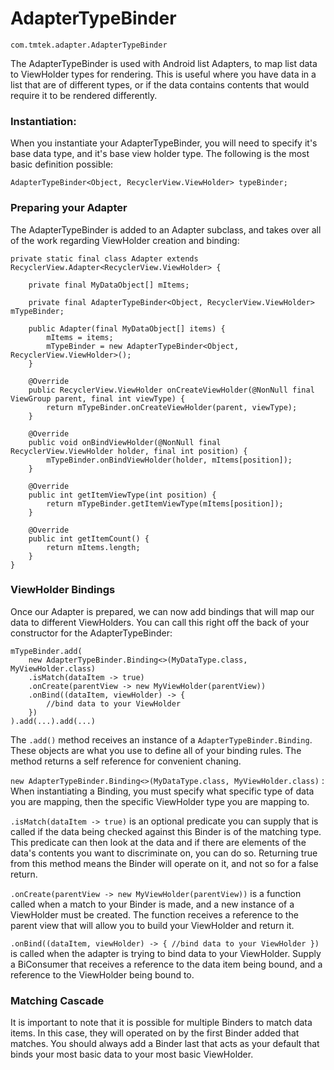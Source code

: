 # AdapterTypeBinder

`com.tmtek.adapter.AdapterTypeBinder`

The AdapterTypeBinder is used with Android list Adapters, to map list data to ViewHolder types for rendering. This is useful where you have data in a list that are of different types, or if the data contains contents that would require it to be rendered differently.

### Instantiation:

When you instantiate your AdapterTypeBinder, you will need to specify it's base data type, and it's base view holder type. The following is the most basic definition possible:

```
AdapterTypeBinder<Object, RecyclerView.ViewHolder> typeBinder;
```

### Preparing your Adapter

The AdapterTypeBinder is added to an Adapter subclass, and takes over all of the work regarding ViewHolder creation and binding:

```
private static final class Adapter extends RecyclerView.Adapter<RecyclerView.ViewHolder> {

	private final MyDataObject[] mItems;

	private final AdapterTypeBinder<Object, RecyclerView.ViewHolder> mTypeBinder;
	
	public Adapter(final MyDataObject[] items) {
		mItems = items;
		mTypeBinder = new AdapterTypeBinder<Object, RecyclerView.ViewHolder>();
	}

	@Override
	public RecyclerView.ViewHolder onCreateViewHolder(@NonNull final ViewGroup parent, final int viewType) {
		return mTypeBinder.onCreateViewHolder(parent, viewType);
	}

	@Override
	public void onBindViewHolder(@NonNull final RecyclerView.ViewHolder holder, final int position) {
		mTypeBinder.onBindViewHolder(holder, mItems[position]);
	}

	@Override
	public int getItemViewType(int position) {
		return mTypeBinder.getItemViewType(mItems[position]);
	}

	@Override
	public int getItemCount() {
		return mItems.length;
	}
}

```

### ViewHolder Bindings

Once our Adapter is prepared, we can now add bindings that will map our data to different ViewHolders. You can call this right off the back of your constructor for the AdapterTypeBinder:

```
mTypeBinder.add(
	new AdapterTypeBinder.Binding<>(MyDataType.class, MyViewHolder.class)
	.isMatch(dataItem -> true)
	.onCreate(parentView -> new MyViewHolder(parentView))
	.onBind((dataItem, viewHolder) -> {
		//bind data to your ViewHolder
	})
).add(...).add(...)

```

The `.add()` method receives an instance of a `AdapterTypeBinder.Binding`. These objects are what you use to define all of your binding rules. The method returns a self reference for convenient chaning.

`new AdapterTypeBinder.Binding<>(MyDataType.class, MyViewHolder.class)` : When instantiating a Binding, you must specify what specific type of data you are mapping, then the specific ViewHolder type you are mapping to.

`.isMatch(dataItem -> true)` is an optional predicate you can supply that is called if the data being checked against this Binder is of the matching type. This predicate can then look at the data and if there are elements of the data's contents you want to discriminate on, you can do so. Returning true from this method means the Binder will operate on it, and not so for a false return.

`.onCreate(parentView -> new MyViewHolder(parentView))` is a function called when a match to your Binder is made, and a new instance of a ViewHolder must be created. The function receives a reference to the parent view that will allow you to build your ViewHolder and return it.

`
.onBind((dataItem, viewHolder) -> {
    //bind data to your ViewHolder
})
` is called when the adapter is trying to bind data to your ViewHolder. Supply a BiConsumer that receives a reference to the data item being bound, and a reference to the ViewHolder being bound to.

### Matching Cascade

It is important to note that it is possible for multiple Binders to match data items. In this case, they will operated on by the first Binder added that matches. You should always add a Binder last that acts as your default that binds your most basic data to your most basic ViewHolder.

